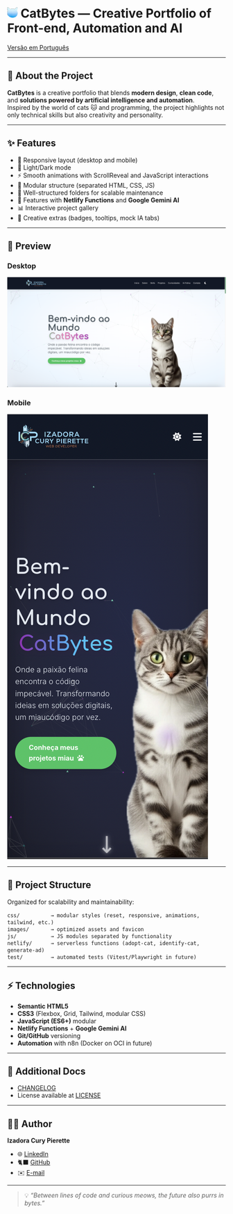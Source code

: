 # <img src="./images/favicon-32x32.png" width="24" height="24" /> CatBytes — Creative Portfolio of Front-end, Automation and AI

[Versão em Português](./README.md)

---

## 🚀 About the Project

**CatBytes** is a creative portfolio that blends **modern design**, **clean code**, and **solutions powered by artificial intelligence and automation**.  
Inspired by the world of cats 🐱 and programming, the project highlights not only technical skills but also creativity and personality.

---

## ✨ Features

- 🎨 Responsive layout (desktop and mobile)  
- 🌙 Light/Dark mode  
- ⚡ Smooth animations with ScrollReveal and JavaScript interactions  
- 🧩 Modular structure (separated HTML, CSS, JS)  
- 📂 Well-structured folders for scalable maintenance  
- 🤖 Features with **Netlify Functions** and **Google Gemini AI**  
- 📊 Interactive project gallery  
- 🐾 Creative extras (badges, tooltips, mock IA tabs)  

---

## 📸 Preview

### Desktop
![Desktop Preview](./images/desktop-catbytes.png)

### Mobile
![Mobile Preview](./images/mobile-catbytes.png)

---

## 📂 Project Structure

Organized for scalability and maintainability:

```
css/          → modular styles (reset, responsive, animations, tailwind, etc.)
images/       → optimized assets and favicon
js/           → JS modules separated by functionality
netlify/      → serverless functions (adopt-cat, identify-cat, generate-ad)
test/         → automated tests (Vitest/Playwright in future)
```

---

## ⚡ Technologies

- **Semantic HTML5**  
- **CSS3** (Flexbox, Grid, Tailwind, modular CSS)  
- **JavaScript (ES6+)** modular  
- **Netlify Functions** + **Google Gemini AI**  
- **Git/GitHub** versioning  
- **Automation** with n8n (Docker on OCI in future)  

---

## 📖 Additional Docs

- [CHANGELOG](./CHANGELOG.md)  
- License available at [LICENSE](./LICENSE)  

---

## 👩‍💻 Author

**Izadora Cury Pierette**  

- 🌐 [LinkedIn](https://www.linkedin.com/in/izadora-cury-pierette-7a7754253)  
- 🐈‍⬛ [GitHub](https://github.com/ipierette)  
- ✉️ [E-mail](mailto:ipierette2@gmail.com)  

---

> 💡 _“Between lines of code and curious meows, the future also purrs in bytes.”_
